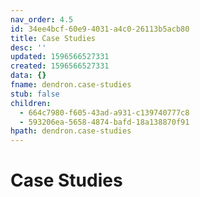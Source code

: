```yaml
---
nav_order: 4.5
id: 34ee4bcf-60e9-4031-a4c0-26113b5acb80
title: Case Studies
desc: ''
updated: 1596566527331
created: 1596566527331
data: {}
fname: dendron.case-studies
stub: false
children:
  - 664c7980-f605-43ad-a931-c139740777c8
  - 593206ea-5658-4874-bafd-18a138870f91
hpath: dendron.case-studies
---
```


# Case Studies

